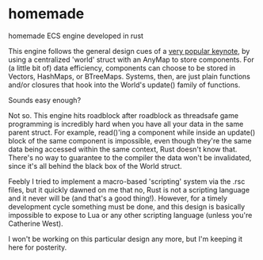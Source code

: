 # homemade
homemade ECS engine developed in rust

This engine follows the general design cues of a [very popular keynote](https://www.youtube.com/watch?v=P9u8x13W7UE), by using a centralized 'world' struct with an AnyMap to store components.
For (a little bit of) data efficiency, components can choose to be stored in Vectors, HashMaps, or BTreeMaps. 
Systems, then, are just plain functions and/or closures that hook into the World's update() family of functions.

Sounds easy enough?

Not so.
This engine hits roadblock after roadblock as threadsafe game programming is incredibly hard when you have all your data in the same parent struct. 
For example, read()'ing a component while inside an update() block of the same component is impossible, even though they're the same data being accessed within the same context, Rust doesn't know that.
There's no way to guarantee to the compiler the data won't be invalidated, since it's all behind the black box of the World struct.

Feebly I tried to implement a macro-based 'scripting' system via the .rsc files, but it quickly dawned on me that no, Rust is not a scripting language and it never will be (and that's a good thing!).
However, for a timely development cycle something must be done, and this design is basically impossible to expose to Lua or any other scripting language (unless you're Catherine West).

I won't be working on this particular design any more, but I'm keeping it here for posterity.
